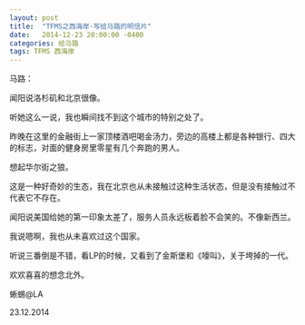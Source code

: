 ```yaml
---
layout: post
title:  "TFMS之西海岸·写给马路的明信片"
date:   2014-12-23 20:00:00 -0400
categories: 给马路
tags: TFMS 西海岸
---
```


马路：

闻阳说洛杉矶和北京很像。

听她这么一说，我也瞬间找不到这个城市的特别之处了。

昨晚在这里的金融街上一家顶楼酒吧喝金汤力，旁边的高楼上都是各种银行、四大的标志，对面的健身房里零星有几个奔跑的男人。

想起华尔街之狼。

这是一种好奇妙的生态，我在北京也从未接触过这种生活状态，但是没有接触过不代表它不存在。

闻阳说美国给她的第一印象太差了，服务人员永远板着脸不会笑的。不像新西兰。

我说嗯啊，我也从未喜欢过这个国家。

听说三番倒是不错，看LP的时候，又看到了金斯堡和《嚎叫》，关于垮掉的一代。

欢欢喜喜的想念北外。

蜥蜴@LA

23.12.2014